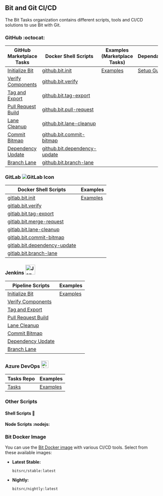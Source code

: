 ## Bit and Git CI/CD

The Bit Tasks organization contains different scripts, tools and CI/CD solutions to use Bit with Git.

### GitHub :octocat:

| GitHub Marketplace Tasks | Docker Shell Scripts | Examples (Marketplace Tasks) | Dependabot |
|---------------------------|-----------------------------|---------------------------|------------|
| [Initialize Bit](https://github.com/bit-tasks/init) | [github.bit.init](https://github.com/bit-tasks/bit-docker-image/blob/main/scripts/github.bit.init) | [Examples](https://github.com/bit-tasks/github-action-examples) | [Setup Guide](https://github.com/bit-tasks/dependabot) |
| [Verify Components](https://github.com/bit-tasks/verify) | [github.bit.verify](https://github.com/bit-tasks/bit-docker-image/blob/main/scripts/github.bit.verify) | | |
| [Tag and Export](https://github.com/bit-tasks/tag-export) | [github.bit.tag-export](https://github.com/bit-tasks/bit-docker-image/blob/main/scripts/github.bit.tag-export) | | |
| [Pull Request Build](https://github.com/bit-tasks/pull-request) | [github.bit.pull-request](https://github.com/bit-tasks/bit-docker-image/blob/main/scripts/github.bit.pull-request) | | |
| [Lane Cleanup](https://github.com/bit-tasks/lane-cleanup) | [github.bit.lane-cleanup](https://github.com/bit-tasks/bit-docker-image/blob/main/scripts/github.bit.lane-cleanup) | | |
| [Commit Bitmap](https://github.com/bit-tasks/commit-bitmap) | [github.bit.commit-bitmap](https://github.com/bit-tasks/bit-docker-image/blob/main/scripts/github.bit.commit-bitmap) | | |
| [Dependency Update](https://github.com/bit-tasks/dependency-update) | [github.bit.dependency-update](https://github.com/bit-tasks/bit-docker-image/blob/main/scripts/github.bit.dependency-update) | | |
| [Branch Lane](https://github.com/bit-tasks/branch-lane) | [github.bit.branch-lane](https://github.com/bit-tasks/bit-docker-image/blob/main/scripts/github.bit.branch-lane) | | |



### GitLab <img src="https://docs.gitlab.com/assets/images/gitlab-logo-header.svg" alt="GitLab Icon">

| Docker Shell Scripts | Examples |
|-----------------------------|-----------------------------|
| [gitlab.bit.init](https://github.com/bit-tasks/bit-docker-image/blob/main/scripts/gitlab.bit.init) | [Examples](https://github.com/bit-tasks/gitlab-pipeline-examples) |
| [gitlab.bit.verify](https://github.com/bit-tasks/bit-docker-image/blob/main/scripts/gitlab.bit.verify) | |
| [gitlab.bit.tag-export](https://github.com/bit-tasks/bit-docker-image/blob/main/scripts/gitlab.bit.tag-export) | |
| [gitlab.bit.merge-request](https://github.com/bit-tasks/bit-docker-image/blob/main/scripts/gitlab.bit.merge-request) | |
| [gitlab.bit.lane-cleanup](https://github.com/bit-tasks/bit-docker-image/blob/main/scripts/gitlab.bit.lane-cleanup) | |
| [gitlab.bit.commit-bitmap](https://github.com/bit-tasks/bit-docker-image/blob/main/scripts/gitlab.bit.commit-bitmap) | |
| [gitlab.bit.dependency-update](https://github.com/bit-tasks/bit-docker-image/blob/main/scripts/gitlab.bit.dependency-update) | |
| [gitlab.bit.branch-lane](https://github.com/bit-tasks/bit-docker-image/blob/main/scripts/gitlab.bit.branch-lane) | |


### Jenkins <img src="https://www.jenkins.io/favicon-32x32.png" width="32" height="32" alt="Jenkins Icon">

| Pipeline Scripts | Examples |
|--------------------------|-----------------------------|
| [Initialize Bit](https://github.com/bit-tasks/jenkins-examples/blob/main/jenkins-files/bit-init) | [Examples](https://github.com/bit-tasks/jenkins-examples) |
| [Verify Components](https://github.com/bit-tasks/jenkins-examples/blob/main/jenkins-files/verify) | |
| [Tag and Export](https://github.com/bit-tasks/jenkins-examples/blob/main/jenkins-files/tag-export) | |
| [Pull Request Build](https://github.com/bit-tasks/jenkins-examples/blob/main/jenkins-files/pull-request) | |
| [Lane Cleanup](https://github.com/bit-tasks/jenkins-examples/blob/main/jenkins-files/lane-cleanup) | |
| [Commit Bitmap](https://github.com/bit-tasks/jenkins-examples/blob/main/jenkins-files/commit-bitmap) | |
| [Dependency Update](https://github.com/bit-tasks/jenkins-examples/blob/main/jenkins-files/dependency-update) | |
| [Branch Lane](https://github.com/bit-tasks/jenkins-examples/blob/main/jenkins-files/branch-lane) | |

### Azure DevOps <img src="https://cdn.vsassets.io/content/icons/favicon.ico" width="24" height="24" alt="Azure DevOps Icon">



| Tasks Repo | Examples |
|--------------------------|-----------------------------|
| [Tasks](https://github.com/bit-tasks/azure-devops-tasks) | [Examples](https://github.com/bit-tasks/azure-devops-examples) |


### Other Scripts


#### Shell Scripts :shell:


#### Node Scripts :nodejs:



### Bit Docker Image
You can use the [Bit Docker image](https://github.com/bit-tasks/bit-docker-image) with various CI/CD tools. Select from these available images:

- **Latest Stable:** 
  ```
  bitsrc/stable:latest
  ```
  
- **Nightly:** 
  ```bash
  bitsrc/nightly:latest
  ```

